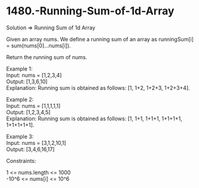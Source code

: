 # 1480.-Running-Sum-of-1d-Array  
Solution => Running Sum of 1d Array  
  
Given an array nums. We define a running sum of an array as runningSum[i] = sum(nums[0]…nums[i]).  
  
Return the running sum of nums.  
  
   
  
Example 1:  
Input: nums = [1,2,3,4]  
Output: [1,3,6,10]  
Explanation: Running sum is obtained as follows: [1, 1+2, 1+2+3, 1+2+3+4].  
  
  
Example 2:  
Input: nums = [1,1,1,1,1]  
Output: [1,2,3,4,5]  
Explanation: Running sum is obtained as follows: [1, 1+1, 1+1+1, 1+1+1+1, 1+1+1+1+1].  
  
  
Example 3:  
Input: nums = [3,1,2,10,1]  
Output: [3,4,6,16,17]  
  
  
Constraints:  
  
1 <= nums.length <= 1000  
-10^6 <= nums[i] <= 10^6  
